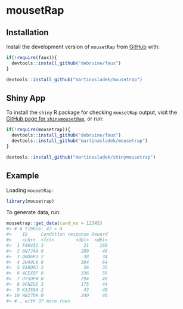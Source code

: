 
<!-- README.md is generated from README.Rmd. Please edit that file -->

# mousetRap

<!-- badges: start -->
<!-- badges: end -->

## Installation

Install the development version of `mousetRap` from
[GitHub](https://github.com/) with:

``` r
if(!require(faux)){
  devtools::install_github("debruine/faux")
}

devtools::install_github("martinasladek/mousetrap")
```

## Shiny App

To install the `shiny` R package for checking `mousetRap` output, visit
the [GitHub page for
`shinymousetRap`](https://github.com/martinasladek/shinymousetrap), or
run:


```r
if(!require(mousetrap)){
  devtools::install_github("debruine/faux")
  devtools::install_github("martinasladek/mousetrap")
}

devtools::install_github("martinasladek/shinymousetrap")
```

## Example

Loading `mousetRap`:

``` r
library(mousetrap)
```

To generate data, run:

``` r
mousetrap::get_data(cand_no = 12345)
#> # A tibble: 47 × 4
#>    ID     Condition response Reward
#>    <chr>  <fct>        <dbl>  <dbl>
#>  1 F46VIU 3               21    160
#>  2 6N7J4A 0              288     48
#>  3 Q0D6R3 2               38     34
#>  4 2H49L6 0              384     64
#>  5 918Q0J 3               56     35
#>  6 4CEXQF 0              336     56
#>  7 UYSOFW 0              294     49
#>  8 9FNZGD 3              175     44
#>  9 K3J59A 2               43     40
#> 10 RBZ7DH 0              240     40
#> # … with 37 more rows
```
